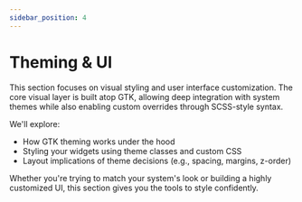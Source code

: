 ```yaml
---
sidebar_position: 4
---
```


# Theming & UI

This section focuses on visual styling and user interface customization. The core visual layer is built atop GTK, allowing deep integration with system themes while also enabling custom overrides through SCSS-style syntax.

We'll explore:

- How GTK theming works under the hood
- Styling your widgets using theme classes and custom CSS
- Layout implications of theme decisions (e.g., spacing, margins, z-order)

Whether you're trying to match your system's look or building a highly customized UI, this section gives you the tools to style confidently.
